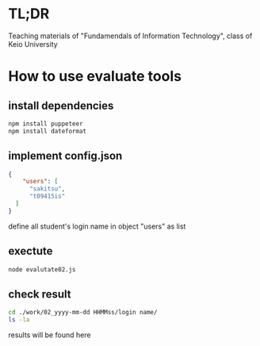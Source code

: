 # TL;DR
 Teaching materials of "Fundamendals of Information Technology", class of Keio University

# How to use evaluate tools
## install dependencies
```bash
npm install puppeteer
npm install dateformat
```

## implement config.json
```json
{
    "users": [
      "sakitsu",
      "t09415is"
  ]
}
```
define all student's login name in object "users" as list

## exectute
```bash
node evalutate02.js
```

## check result
```bash
cd ./work/02_yyyy-mm-dd HHMMss/login name/
ls -la
```
results will be found here
